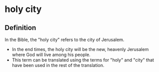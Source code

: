 # holy city

## Definition

In the Bible, the "holy city" refers to the city of Jerusalem.

* In the end times, the holy city will be the new, heavenly Jerusalem where God will live among his people.
* This term can be translated using the terms for "holy" and "city" that have been used in the rest of the translation.